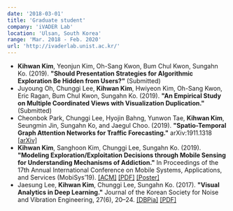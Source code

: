 ```yaml
---
date: '2018-03-01'
title: 'Graduate student'
company: 'iVADER Lab'
location: 'Ulsan, South Korea'
range: 'Mar. 2018 - Feb. 2020'
url: 'http://ivaderlab.unist.ac.kr/'
---
```


- **Kihwan Kim**, Yeonjun Kim, Oh-Sang Kwon, Bum Chul Kwon, Sungahn Ko. (2019). **"Should Presentation Strategies for Algorithmic Exploration Be Hidden from Users?"** (Submitted)
- Juyoung Oh, Chunggi Lee, **Kihwan Kim**, Hwiyeon Kim, Oh-Sang Kwon, Eric Ragan, Bum Chul Kwon, Sungahn Ko. (2019). **"An Empirical Study on Multiple Coordinated Views with Visualization Duplication."** (Submitted)
- Cheonbok Park, Chunggi Lee, Hyojin Bahng, Yunwon Tae, **Kihwan Kim**, Seungmin Jin, Sungahn Ko, and Jaegul Choo. (2019). **"Spatio-Temporal Graph Attention Networks for Traffic Forecasting."** arXiv:1911.1318 [[arXiv]](https://arxiv.org/abs/1911.13181)
- **Kihwan Kim**, Sanghoon Kim, Chunggi Lee, Sungahn Ko. (2019). **"Modeling Exploration/Exploitation Decisions through Mobile Sensing for Understanding Mechanisms of Addiction."** In Proceedings of the 17th Annual International Conference on Mobile Systems, Applications, and Services (MobiSys’19). [[ACM]](https://dl.acm.org/citation.cfm?doid=3307334.3328599) [[PDF]](https://drive.google.com/open?id=1Mm5NqKHYMcgQkiQeNwm1UlXaExJvm8hz) [[Poster]](https://drive.google.com/open?id=1DUeYKhwBW78PfCUUYA0NJLq79rRRFQeb)
- Jaesung Lee, **Kihwan Kim**, Chunggi Lee, Sungahn Ko. (2017). **"Visual Analytics in Deep Learning."** Journal of the Korean Society for Noise and Vibration Engineering, 27(6), 20–24. [[DBPia]](http://www.dbpia.co.kr/journal/articleDetail?nodeId=NODE07266060&language=ko_KR) [[PDF]](https://drive.google.com/open?id=1r9QoBUFJwUdi1GCoG-MZyICUKW3IWBj3)
